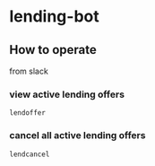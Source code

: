 # lending-bot


## How to operate
from slack

### view active lending offers

`lendoffer`

### cancel all active lending offers

`lendcancel`
